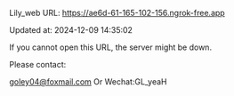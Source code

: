 Lily_web URL: https://ae6d-61-165-102-156.ngrok-free.app

Updated at: 2024-12-09 14:35:02

If you cannot open this URL, the server might be down.

Please contact: 

goley04@foxmail.com Or Wechat:GL_yeaH
